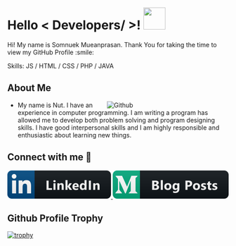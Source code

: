 <h1> Hello < Developers/ >! 
<img src = "https://raw.githubusercontent.com/rahulbanerjee26/githubProfileReadmeGenerator/main/gifs/wave.gif" width = 50px height='50px'> 
</h1>

<div size='20px'> Hi! My name is Somnuek Mueanprasan. Thank You for taking the time to view my GitHub Profile :smile: 
</div>

Skills: JS / HTML / CSS / PHP / JAVA
<h2> About Me  </h2>

<img width="55%" align="right" alt="Github" src="https://raw.githubusercontent.com/rahulbanerjee26/githubProfileReadmeGenerator/47a1a7b035154ce002fffc42e803b6ca8acbc4f3/gifs/git-header.svg" />


- My name is Nut. I have an experience in computer programming. I am writing a program has allowed me to develop both problem solving and program designing skills. I have good interpersonal skills and I am highly responsible and enthusiastic about learning new things.
  
<h2> Connect with me 🤝 </h2>
<a href="https://www.linkedin.com/in/somnuek-mueanprasan-70935619a/">
    <img src="https://raw.githubusercontent.com/MikeCodesDotNET/ColoredBadges/master/svg/social/linkedin.svg" alt="example badge" style="vertical-align:top margin:6px 4px">
</a>  
 <a href="https://somnuekmueanprasan.medium.com/">
    <img src="https://raw.githubusercontent.com/MikeCodesDotNET/ColoredBadges/master/svg/blogs/medium.svg" alt="example badge" style="vertical-align:top margin:6px 4px">
 </a>  

<h2> Github Profile Trophy  </h2>

[![trophy](https://github-profile-trophy.vercel.app/?username=SomnuekM)](https://github.com/ryo-ma/github-profile-trophy)


